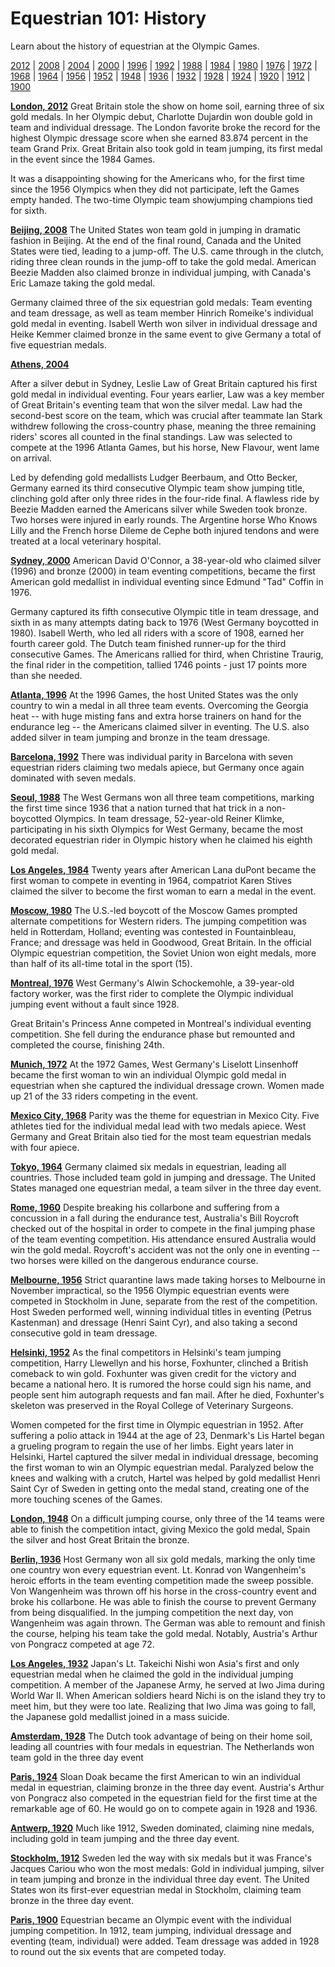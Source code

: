 Equestrian 101: History
=======================

Learn about the history of equestrian at the Olympic Games.

[2012](#2012) | [2008](#2008) | [2004](#2004) | [2000](#2000) | [1996](#1996) | [1992](#1992) | [1988](#1988) | [1984](#1984) | [1980](#1980) | [1976](#1976) | [1972](#1972) | [1968](#1968) | [1964](#1964) | [1956](#1960%3E%201960%3C/a%3E%20%7C%20%3Ca%20%20data-cke-saved-href=) | [1952](#1952) | [1948](#1948) | [1936](#1936) | [1932](#1932) | [1928](#1928) | [1924](#1924) | [1920](#1920) | [1912](#1912) | [1900](#1900)

**<a href="" id="2012">London, 2012</a>**
Great Britain stole the show on home soil, earning three of six gold medals. In her Olympic debut, Charlotte Dujardin won double gold in team and individual dressage. The London favorite broke the record for the highest Olympic dressage score when she earned 83.874 percent in the team Grand Prix. Great Britain also took gold in team jumping, its first medal in the event since the 1984 Games.

It was a disappointing showing for the Americans who, for the first time since the 1956 Olympics when they did not participate, left the Games empty handed. The two-time Olympic team showjumping champions tied for sixth.

**<a href="" id="2008">Beijing, 2008</a>**
The United States won team gold in jumping in dramatic fashion in Beijing. At the end of the final round, Canada and the United States were tied, leading to a jump-off. The U.S. came through in the clutch, riding three clean rounds in the jump-off to take the gold medal. American Beezie Madden also claimed bronze in individual jumping, with Canada's Eric Lamaze taking the gold medal.

Germany claimed three of the six equestrian gold medals: Team eventing and team dressage, as well as team member Hinrich Romeike's individual gold medal in eventing. Isabell Werth won silver in individual dressage and Heike Kemmer claimed bronze in the same event to give Germany a total of five equestrian medals.

**<a href="" id="2004">Athens, 2004</a>**

After a silver debut in Sydney, Leslie Law of Great Britain captured his first gold medal in individual eventing. Four years earlier, Law was a key member of Great Britain's eventing team that won the silver medal. Law had the second-best score on the team, which was crucial after teammate Ian Stark withdrew following the cross-country phase, meaning the three remaining riders' scores all counted in the final standings. Law was selected to compete at the 1996 Atlanta Games, but his horse, New Flavour, went lame on arrival.

Led by defending gold medallists Ludger Beerbaum, and Otto Becker, Germany earned its third consecutive Olympic team show jumping title, clinching gold after only three rides in the four-ride final. A flawless ride by Beezie Madden earned the Americans silver while Sweden took bronze. Two horses were injured in early rounds. The Argentine horse Who Knows Lilly and the French horse Dileme de Cephe both injured tendons and were treated at a local veterinary hospital.

**<a href="" id="2000">Sydney, 2000</a>**
American David O'Connor, a 38-year-old who claimed silver (1996) and bronze (2000) in team eventing competitions, became the first American gold medallist in individual eventing since Edmund "Tad" Coffin in 1976.

Germany captured its fifth consecutive Olympic title in team dressage, and sixth in as many attempts dating back to 1976 (West Germany boycotted in 1980). Isabell Werth, who led all riders with a score of 1908, earned her fourth career gold. The Dutch team finished runner-up for the third consecutive Games. The Americans rallied for third, when Christine Traurig, the final rider in the competition, tallied 1746 points - just 17 points more than she needed.

**<a href="" id="1996">Atlanta, 1996</a>**
At the 1996 Games, the host United States was the only country to win a medal in all three team events. Overcoming the Georgia heat -- with huge misting fans and extra horse trainers on hand for the endurance leg -- the Americans claimed silver in eventing. The U.S. also added silver in team jumping and bronze in the team dressage.

**<a href="" id="1992">Barcelona, 1992</a>**
There was individual parity in Barcelona with seven equestrian riders claiming two medals apiece, but Germany once again dominated with seven medals.

**<a href="" id="1988">Seoul, 1988</a>**
The West Germans won all three team competitions, marking the first time since 1936 that a nation turned that hat trick in a non-boycotted Olympics. In team dressage, 52-year-old Reiner Klimke, participating in his sixth Olympics for West Germany, became the most decorated equestrian rider in Olympic history when he claimed his eighth gold medal.

**<a href="" id="1984">Los Angeles, 1984</a>**
Twenty years after American Lana duPont became the first woman to compete in eventing in 1964, compatriot Karen Stives claimed the silver to become the first woman to earn a medal in the event.

**<a href="" id="1980">Moscow, 1980</a>**
The U.S.-led boycott of the Moscow Games prompted alternate competitions for Western riders. The jumping competition was held in Rotterdam, Holland; eventing was contested in Fountainbleau, France; and dressage was held in Goodwood, Great Britain. In the official Olympic equestrian competition, the Soviet Union won eight medals, more than half of its all-time total in the sport (15).

**<a href="" id="1976">Montreal, 1976</a>**
West Germany's Alwin Schockemohle, a 39-year-old factory worker, was the first rider to complete the Olympic individual jumping event without a fault since 1928.

Great Britain's Princess Anne competed in Montreal's individual eventing competition. She fell during the endurance phase but remounted and completed the course, finishing 24th.

**<a href="" id="1972">Munich, 1972</a>**
At the 1972 Games, West Germany's Liselott Linsenhoff became the first woman to win an individual Olympic gold medal in equestrian when she captured the individual dressage crown. Women made up 21 of the 33 riders competing in the event.

**<a href="" id="1968">Mexico City, 1968</a>**
Parity was the theme for equestrian in Mexico City. Five athletes tied for the individual medal lead with two medals apiece. West Germany and Great Britain also tied for the most team equestrian medals with four apiece.

**<a href="" id="1964">Tokyo, 1964</a>**
Germany claimed six medals in equestrian, leading all countries. Those included team gold in jumping and dressage. The United States managed one equestrian medal, a team silver in the three day event.

**<a href="" id="1960">Rome, 1960</a>**
Despite breaking his collarbone and suffering from a concussion in a fall during the endurance test, Australia's Bill Roycroft checked out of the hospital in order to compete in the final jumping phase of the team eventing competition. His attendance ensured Australia would win the gold medal. Roycroft's accident was not the only one in eventing -- two horses were killed on the dangerous endurance course.

**<a href="" id="1956">Melbourne, 1956</a>**
Strict quarantine laws made taking horses to Melbourne in November impractical, so the 1956 Olympic equestrian events were competed in Stockholm in June, separate from the rest of the competition. Host Sweden performed well, winning individual titles in eventing (Petrus Kastenman) and dressage (Henri Saint Cyr), and also taking a second consecutive gold in team dressage.

**<a href="" id="1952">Helsinki, 1952</a>**
As the final competitors in Helsinki's team jumping competition, Harry Llewellyn and his horse, Foxhunter, clinched a British comeback to win gold. Foxhunter was given credit for the victory and became a national hero. It is rumored the horse could sign his name, and people sent him autograph requests and fan mail. After he died, Foxhunter's skeleton was preserved in the Royal College of Veterinary Surgeons.

Women competed for the first time in Olympic equestrian in 1952. After suffering a polio attack in 1944 at the age of 23, Denmark's Lis Hartel began a grueling program to regain the use of her limbs. Eight years later in Helsinki, Hartel captured the silver medal in individual dressage, becoming the first woman to win an Olympic equestrian medal. Paralyzed below the knees and walking with a crutch, Hartel was helped by gold medallist Henri Saint Cyr of Sweden in getting onto the medal stand, creating one of the more touching scenes of the Games.

**<a href="" id="1948">London, 1948</a>**
On a difficult jumping course, only three of the 14 teams were able to finish the competition intact, giving Mexico the gold medal, Spain the silver and host Great Britain the bronze.

**<a href="" id="1936">Berlin, 1936</a>**
Host Germany won all six gold medals, marking the only time one country won every equestrian event. Lt. Konrad von Wangenheim's heroic efforts in the team eventing competition made the sweep possible. Von Wangenheim was thrown off his horse in the cross-country event and broke his collarbone. He was able to finish the course to prevent Germany from being disqualified. In the jumping competition the next day, von Wangenheim was again thrown. The German was able to remount and finish the course, helping his team take the gold medal. Notably, Austria's Arthur von Pongracz competed at age 72.

**<a href="" id="1932">Los Angeles, 1932</a>**
Japan's Lt. Takeichi Nishi won Asia's first and only equestrian medal when he claimed the gold in the individual jumping competition. A member of the Japanese Army, he served at Iwo Jima during World War II. When American soldiers heard Nichi is on the island they try to meet him, but they were too late. Realizing that Iwo Jima was going to fall, the Japanese gold medallist joined in a mass suicide.

**<a href="" id="1928">Amsterdam, 1928</a>**
The Dutch took advantage of being on their home soil, leading all countries with four medals in equestrian. The Netherlands won team gold in the three day event

**<a href="" id="1924">Paris, 1924</a>**
Sloan Doak became the first American to win an individual medal in equestrian, claiming bronze in the three day event. Austria's Arthur von Pongracz also competed in the equestrian field for the first time at the remarkable age of 60. He would go on to compete again in 1928 and 1936.

**<a href="" id="1920">Antwerp, 1920</a>**
Much like 1912, Sweden dominated, claiming nine medals, including gold in team jumping and the three day event.

**<a href="" id="1912">Stockholm, 1912</a>**
Sweden led the way with six medals but it was France's Jacques Cariou who won the most medals: Gold in individual jumping, silver in team jumping and bronze in the individual three day event. The United States won its first-ever equestrian medal in Stockholm, claiming team bronze in the three day event.

**<a href="" id="1900">Paris, 1900</a>**
Equestrian became an Olympic event with the individual jumping competition. In 1912, team jumping, individual dressage and eventing (team, individual) were added. Team dressage was added in 1928 to round out the six events that are competed today.


